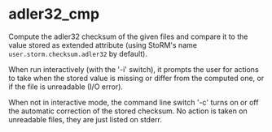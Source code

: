 adler32_cmp
===========

Compute the adler32 checksum of the given files and compare it to the value
stored as extended attribute (using StoRM's name `user.storm.checksum.adler32`
by default).

When run interactively (with the '-i' switch), it prompts the user for actions
to take when the stored value is missing or differ from the computed one, or
if the file is unreadable (I/O error).

When not in interactive mode, the command line switch '-c' turns on or off the
automatic correction of the stored checksum. No action is taken on unreadable
files, they are just listed on stderr.

